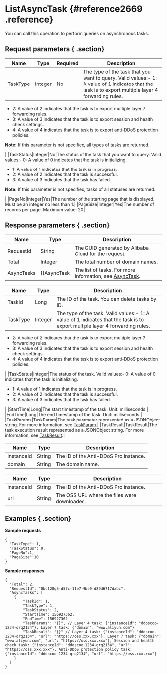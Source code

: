 # ListAsyncTask {#reference2669 .reference}

You can call this operation to perform queries on asynchronous tasks.

## Request parameters { .section}

|Name|Type|Required|Description|
|----|----|--------|-----------|
|TaskType|Integer|No|The type of the task that you want to query. Valid values:-   1: A value of 1 indicates that the task is to export multiple layer 4 forwarding rules.
-   2: A value of 2 indicates that the task is to export multiple layer 7 forwarding rules.
-   3: A value of 3 indicates that the task is to export session and health check settings.
-   4: A value of 4 indicates that the task is to export anti-DDoS protection policies.

**Note:** If this parameter is not specified, all types of tasks are returned.

|
|TaskStatus|Integer|No|The status of the task that you want to query. Valid values:-   0: A value of 0 indicates that the task is initializing.
-   1: A value of 1 indicates that the task is in progress.
-   2: A value of 2 indicates that the task is successful.
-   3: A value of 3 indicates that the task has failed.

**Note:** If this parameter is not specified, tasks of all statuses are returned.

|
|PageNo|Integer|Yes|The number of the starting page that is displayed. Must be an integer no less than 1.|
|PageSize|Integer|Yes|The number of records per page. Maximum value: 20.|

## Response parameters { .section}

|Name|Type|Description|
|----|----|-----------|
|RequestId|String|The GUID generated by Alibaba Cloud for the request.|
|Total|Integer|The total number of domain names.|
|AsyncTasks|\[\]AsyncTask|The list of tasks. For more information, see [AsyncTask](#).|

|Name|Type|Description|
|----|----|-----------|
|TaskId|Long|The ID of the task. You can delete tasks by ID.|
|TaskType|Integer|The type of the task. Valid values:-   1: A value of 1 indicates that the task is to export multiple layer 4 forwarding rules.
-   2: A value of 2 indicates that the task is to export multiple layer 7 forwarding rules.
-   3: A value of 3 indicates that the task is to export session and health check settings.
-   4: A value of 4 indicates that the task is to export anti-DDoS protection policies.

|
|TaskStatus|Integer|The status of the task. Valid values:-   0: A value of 0 indicates that the task is initializing.
-   1: A value of 1 indicates that the task is in progress.
-   2: A value of 2 indicates that the task is successful.
-   3: A value of 3 indicates that the task has failed.

|
|StartTime|Long|The start timestamp of the task. Unit: milliseconds.|
|EndTime|Long|The end timestamp of the task. Unit: milliseconds.|
|TaskParams|TaskParam|The task parameter represented as a JSONObject string. For more information, see [TaskParam](#).|
|TaskResult|TaskResult|The task execution result represented as a JSONObject string. For more information, see [TaskResult](#).|

|Name|Type|Description|
|----|----|-----------|
|instanceId|String|The ID of the Anti-DDoS Pro instance.|
|domain|String|The domain name.|

|Name|Type|Description|
|----|----|-----------|
|instanceId|String|The ID of the Anti-DDoS Pro instance.|
|url|String|The OSS URL where the files were downloaded.|

## Examples { .section}

**Sample requests**

```
{
  "TaskType": 1,
  "TaskStatus": 0,
  "PageNo":1,
  "PageSize":10
}

```

**Sample responses**

```
{
  "Total": 2,
  "RequestId": "0bcf28g5-d57c-11e7-9bs0-d89d6717dxbc",
  "AsyncTasks": [
  	{
		"TaskId": 1,
	    "TaskType": 1,
	    "TaskStatus": 2,
	    "StartTime": 156927362,
	 	"EndTime": 156927362
	    "TaskParams": "{}", // Layer 4 task: {"instanceId": "ddoscoo-1234-qrq2134"}, Layer 7 task: {"domain": "www.aliyun.com"}
  	    "TaskResult": "{}" // Layer 4 task: {"instanceId": "ddoscoo-1234-qrq2134", "url": "https://oss.xxx.xxx"}, Layer 7 task: {"domain": "www.aliyun.com", "url": "https://oss.xxx.xxx"}, Session and health check task: {"instanceId": "ddoscoo-1234-qrq2134", "url": "https://oss.xxx.xxx"}, Anti-DDoS protection policy task: {"instanceId": "ddoscoo-1234-qrq2134", "url": "https://oss.xxx.xxx"}
	}
  ]
}

```

